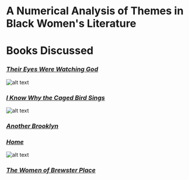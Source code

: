 # **A Numerical Analysis of Themes in Black Women's Literature**

# **Books Discussed**

### [*Their Eyes Were Watching God*](https://aazariaz.github.io/theireyes)
![alt text](https://github.com/aazariaz/aazariaz.github.io/blob/master/their-eyes-were-watching-god-14.jpg?raw=true)

### [*I Know Why the Caged Bird Sings*](https://aazariaz.github.io/cagedbird)
![alt text](https://github.com/aazariaz/aazariaz.github.io/blob/master/bird%20sings.jpg?raw=true)

### [*Another Brooklyn*](https://aazariaz.github.io/brooklyn)

### [*Home*](https://aazariaz.github.io/home)
![alt text](https://github.com/aazariaz/aazariaz.github.io/blob/master/home.jpg?raw=true)

### [*The Women of Brewster Place*](https://aazariaz.github.io/brewster)
